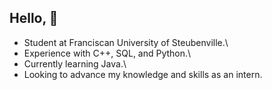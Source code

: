 ## Hello, :wave:
* Student at Franciscan University of Steubenville.\
* Experience with C++, SQL, and Python.\
* Currently learning Java.\
* Looking to advance my knowledge and skills as an intern.
